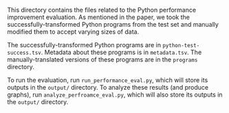 This directory contains the files related to the Python performance improvement
evaluation. As mentioned in the paper, we took the successfully-transformed
Python programs from the test set and manually modified them to accept varying sizes of data.

The successfully-transformed Python programs are in `python-test-success.tsv`.
Metadata about these programs is in `metadata.tsv`. The manually-translated
versions of these programs are in the `programs` directory.

To run the evaluation, run `run_performance_eval.py`, which will store its
outputs in the `output/` directory. To analyze these results (and produce
graphs), run `analyze_perfroamce_eval.py`, which will also store its outputs in
the `output/` directory.
